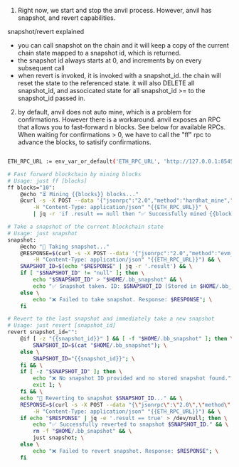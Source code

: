 1. Right now, we start and stop the anvil process. However, anvil has snapshot, and revert capabilities.

snapshot/revert explained
- you can call snapshot on the chain and it will keep a copy of the current
chain state mapped to a snapshot id, which is returned.
- the snapshot id always starts at 0, and increments by on every subsequent
call
- when revert is invoked, it is invoked with a snapshot_id. the chain will
reset the state to the referenced state. it will also DELETE all snapshot_id,
and associcated state for all snapshot_id >= to the snapshot_id passed in.

2. by default, anvil does not auto mine, which is a problem for confirmations. However there is a workaround.
   anvil exposes an RPC that allows you to fast-forward n blocks. See below for available RPCs.
   When waiting for confirmations > 0, we have to call the "ff" rpc to advance the blocks, to satisify 
   confirmations.

```bash

ETH_RPC_URL := env_var_or_default('ETH_RPC_URL', 'http://127.0.0.1:8545')

# Fast forward blockchain by mining blocks
# Usage: just ff [blocks]
ff blocks="10":
    @echo "⏳ Mining {{blocks}} blocks..."
    @curl -s -X POST --data '{"jsonrpc":"2.0","method":"hardhat_mine","params":[{{blocks}}],"id":1}' \
        -H "Content-Type: application/json" "{{ETH_RPC_URL}}" \
        | jq -r 'if .result == null then "✅ Successfully mined {{blocks}} blocks." else "❌ Failed: " + . end'

# Take a snapshot of the current blockchain state
# Usage: just snapshot
snapshot:
    @echo "📸 Taking snapshot..."
    @RESPONSE=$(curl -s -X POST --data '{"jsonrpc":"2.0","method":"evm_snapshot","params":[],"id":1}' \
        -H "Content-Type: application/json" "{{ETH_RPC_URL}}") && \
    SNAPSHOT_ID=$(echo "$RESPONSE" | jq -r '.result') && \
    if [ "$SNAPSHOT_ID" != "null" ]; then \
        echo "$SNAPSHOT_ID" > "$HOME/.bb_snapshot" && \
        echo "✅ Snapshot taken. ID: $SNAPSHOT_ID (Stored in $HOME/.bb_snapshot)"; \
    else \
        echo "❌ Failed to take snapshot. Response: $RESPONSE"; \
    fi

# Revert to the last snapshot and immediately take a new snapshot
# Usage: just revert [snapshot_id]
revert snapshot_id="":
    @if [ -z "{{snapshot_id}}" ] && [ -f "$HOME/.bb_snapshot" ]; then \
        SNAPSHOT_ID=$(cat "$HOME/.bb_snapshot"); \
    else \
        SNAPSHOT_ID="{{snapshot_id}}"; \
    fi && \
    if [ -z "$SNAPSHOT_ID" ]; then \
        echo "❌ No snapshot ID provided and no stored snapshot found."; \
        exit 1; \
    fi && \
    echo "🔄 Reverting to snapshot $SNAPSHOT_ID..." && \
    RESPONSE=$(curl -s -X POST --data "{\"jsonrpc\":\"2.0\",\"method\":\"evm_revert\",\"params\":[\"$SNAPSHOT_ID\"],\"id\":1}" \
        -H "Content-Type: application/json" "{{ETH_RPC_URL}}") && \
    if echo "$RESPONSE" | jq -e '.result == true' > /dev/null; then \
        echo "✅ Successfully reverted to snapshot $SNAPSHOT_ID." && \
        rm -f "$HOME/.bb_snapshot" && \
        just snapshot; \
    else \
        echo "❌ Failed to revert snapshot. Response: $RESPONSE"; \
    fi

```
